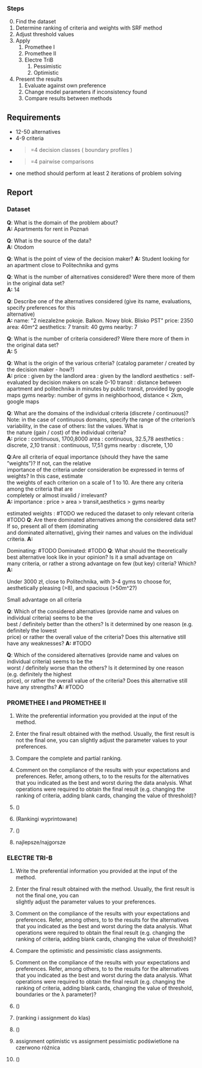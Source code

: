 
### Steps

0. Find the dataset
1. Determine ranking of criteria and weights with SRF method
2. Adjust threshold values
3. Apply
	1. Promethee I
	2. Promethee II
	3. Electre TriB
		1. Pessimistic
		2. Optimistic
4. Present the results
	1. Evaluate against own preference
	2. Change model parameters if inconsistency found
	3. Compare results between methods

## Requirements

- 12-50 alternatives
- 4-9 criteria
- >=4 decision classes ( boundary profiles )
- >=4 pairwise comparisons
- one method should perform at least 2 iterations of problem solving


## Report

### Dataset

**Q**: What is the domain of the problem about?  
**A:** Apartments for rent in Poznań

**Q**: What is the source of the data?  
**A:** Otodom

**Q**: What is the point of view of the decision maker? 
**A:** Student looking for an apartment close to Politechnika and gyms

**Q**: What is the number of alternatives considered? Were there more of them in the original data set?  
**A:** 14

**Q**: Describe one of the alternatives considered (give its name, evaluations, specify preferences for this  
alternative)  
**A:** 
name: "2 niezależne pokoje. Balkon. Nowy blok. Blisko PST"
price: 2350
area: 40m^2
aesthetics: 7
transit: 40
gyms nearby: 7

**Q**: What is the number of criteria considered? Were there more of them in the original data set?  
**A:** 5

**Q**: What is the origin of the various criteria? (catalog parameter / created by the decision maker - how?)  
**A:**
price : given by the landlord
area : given by the landlord
aesthetics : self-evaluated by decision makers on scale 0-10
transit : distance between apartment and politechnika in minutes by public transit, provided by google maps
gyms nearby: number of gyms in neighborhood, distance < 2km, google maps

**Q**: What are the domains of the individual criteria (discrete / continuous)? Note: in the case of continuous 
domains, specify the range of the criterion’s variability, in the case of others: list the values. What is  
the nature (gain / cost) of the individual criteria?  
**A:** 
price : continuous, 1700,8000
area : continuous, 32.5,78
aesthetics : discrete, 2,10
transit : continuous, 17,51
gyms nearby : discrete, 1,10

**Q**:Are all criteria of equal importance (should they have the same ”weights”)? If not, can the relative  
importance of the criteria under consideration be expressed in terms of weights? In this case, estimate  
the weights of each criterion on a scale of 1 to 10. Are there any criteria among the criteria that are  
completely or almost invalid / irrelevant?  
**A:**
importance : price > area > transit,aesthetics > gyms nearby

estimated weights :
#TODO
we reduced the dataset to only relevant criteria
#TODO
**Q**: Are there dominated alternatives among the considered data set? If so, present all of them (dominating  
and dominated alternative), giving their names and values on the individual criteria. 
**A:**

Dominating:
#TODO
Dominated:
#TODO
**Q**: What should the theoretically best alternative look like in your opinion? Is it a small advantage on  
many criteria, or rather a strong advantage on few (but key) criteria? Which?  
**A:**

Under 3000 zł, close to Politechnika, with 3-4 gyms to choose for, aesthetically pleasing (>8), and spacious (>50m^2?) 

Small advantage on all criteria

**Q**: Which of the considered alternatives (provide name and values on individual criteria) seems to be the  
best / definitely better than the others? Is it determined by one reason (e.g. definitely the lowest  
price) or rather the overall value of the criteria? Does this alternative still have any weaknesses? 
**A:**
#TODO


**Q**: Which of the considered alternatives (provide name and values on individual criteria) seems to be the  
worst / definitely worse than the others? Is it determined by one reason (e.g. definitely the highest  
price), or rather the overall value of the criteria? Does this alternative still have any strengths?
**A:**
#TODO



### PROMETHEE I and PROMETHEE II

1. Write the preferential information you provided at the input of the method.  
2. Enter the final result obtained with the method. Usually, the first result is not the final one, you can  slightly adjust the parameter values to your preferences.  
3. Compare the complete and partial ranking.  
4. Comment on the compliance of the results with your expectations and preferences. Refer, among  others, to to the results for the alternatives that you indicated as the best and worst during the data  analysis. What operations were required to obtain the final result (e.g. changing the ranking of criteria,  adding blank cards, changing the value of threshold)?

1. ()
2. (Rankingi wyprintowane)
3. ()
4. najlepsze/najgorsze

### ELECTRE TRI-B  
1. Write the preferential information you provided at the input of the method.  
2. Enter the final result obtained with the method. Usually, the first result is not the final one, you can  
slightly adjust the parameter values to your preferences.  
3. Comment on the compliance of the results with your expectations and preferences. Refer, among  others, to to the results for the alternatives that you indicated as the best and worst during the data  analysis. What operations were required to obtain the final result (e.g. changing the ranking of criteria,  adding blank cards, changing the value of threshold)?  
4. Compare the optimistic and pessimistic class assignments.  
5. Comment on the compliance of the results with your expectations and preferences. Refer, among  others, to to the results for the alternatives that you indicated as the best and worst during the data  analysis. What operations were required to obtain the final result (e.g. changing the ranking of criteria,  adding blank cards, changing the value of threshold, boundaries or the λ parameter)?

1. ()
2. (ranking i assignment do klas)
3. ()
4. assignment optimistic vs assignment pessimistic podświetlone na czerwono różnica
5. ()